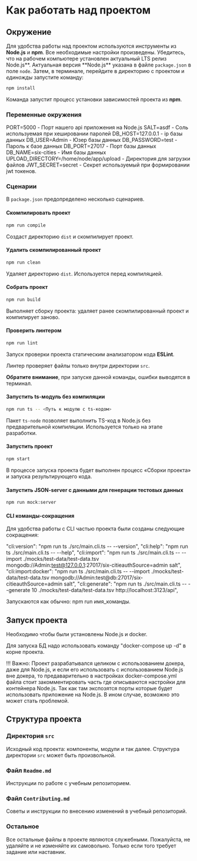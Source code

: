 # Как работать над проектом

## Окружение

Для удобства работы над проектом используются инструменты из **Node.js** и **npm**. Все необходимые настройки произведены. Убедитесь, что на рабочем компьютере установлен актуальный LTS релиз Node.js**. Актуальная версия **Node.js\*\* указана в файле `package.json` в поле `node`. Затем, в терминале, перейдите в директорию с проектом и _единожды_ запустите команду:

```bash
npm install
```

Команда запустит процесс установки зависимостей проекта из **npm**.

### Переменные окружения

PORT=5000 - Порт нашего api приложения на Node.js
SALT=asdf - Соль используемая при хешировании паролей
DB_HOST=127.0.0.1 - ip базы данных
DB_USER=Admin - Юзер базы данных
DB_PASSWORD=test - Пароль к базе данных
DB_PORT=27017 - Порт базы данных
DB_NAME=six-cities - Имя базы данных
UPLOAD_DIRECTORY=/home/node/app/upload - Директория для загрузки файлов
JWT_SECRET=secret - Секрет используемый при формировании jwt токенов.

### Сценарии

В `package.json` предопределено несколько сценариев.

#### Скомпилировать проект

```bash
npm run compile
```

Создаст директорию `dist` и скомпилирует проект.

#### Удалить скомпилированный проект

```bash
npm run clean
```

Удаляет директорию `dist`. Используется перед компиляцией.

#### Собрать проект

```bash
npm run build
```

Выполняет сборку проекта: удаляет ранее скомпилированный проект и компилирует заново.

#### Проверить линтером

```bash
npm run lint
```

Запуск проверки проекта статическим анализатором кода **ESLint**.

Линтер проверяет файлы только внутри директории `src`.

**Обратите внимание**, при запуске данной команды, ошибки выводятся в терминал.

#### Запустить ts-модуль без компиляции

```bash
npm run ts -- <Путь к модулю с ts-кодом>
```

Пакет `ts-node` позволяет выполнить TS-код в Node.js без предварительной компиляции. Используется только на этапе разработки.

#### Запустить проект

```bash
npm start
```

В процессе запуска проекта будет выполнен процесс «Сборки проекта» и запуска результирующего кода.

#### Запустить JSON-server с данными для генерации тестовых данных

```bash
npm run mock:server
```

#### CLI команды-сокращения

Для удобства работы с CLI частью проекта были созданы следующие сокращения:

"cli:version": "npm run ts ./src/main.cli.ts -- --version",
"cli:help": "npm run ts ./src/main.cli.ts -- --help",
"cli:import": "npm run ts ./src/main.cli.ts -- --import ./mocks/test-data/test-data.tsv mongodb://Admin:test@127.0.0.1:27017/six-citieauthSource=admin salt",
"cli:import:docker": "npm run ts ./src/main.cli.ts -- --import ./mocks/test-data/test-data.tsv mongodb://Admin:test@db:27017/six-citieauthSource=admin salt",
"cli:generate": "npm run ts ./src/main.cli.ts -- --generate 10 ./mocks/test-data/test-data.tsv http://localhost:3123/api",

Запускаются как обычно: npm run имя_команды.

## Запуск проекта

Необходимо чтобы были установлены Node.js и docker.

Для запуска БД надо использовать команду "docker-compose up -d" в корне проекта.

!!! Важно: Проект разрабатывался целиком с использованием докера, даже для Node.js, и если его использовать с использованием Node.js вне докера, то предаварительно в настройках docker-compose.yml файла стоит закомментировать часть где описываются настройки для контейнера Node.js. Так как там экспозятся порты которые будет использовать приложение на Node.js. В ином случае, возможно это может стать проблемой.

## Структура проекта

### Директория `src`

Исходный код проекта: компоненты, модули и так далее. Структура директории `src` может быть произвольной.

### Файл `Readme.md`

Инструкции по работе с учебным репозиторием.

### Файл `Contributing.md`

Советы и инструкции по внесению изменений в учебный репозиторий.

### Остальное

Все остальные файлы в проекте являются служебными. Пожалуйста, не удаляйте и не изменяйте их самовольно. Только если того требует задание или наставник.
